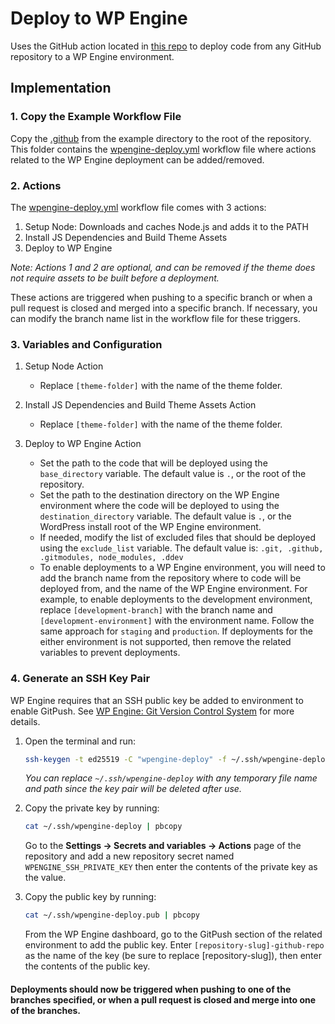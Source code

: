 # Deploy to WP Engine

Uses the GitHub action located in [this repo](https://github.com/padillaco/action-deploy-to-remote-repository) to deploy code from any GitHub repository to a WP Engine environment.

## Implementation

### 1. Copy the Example Workflow File

Copy the [.github](/example/.github/) from the example directory to the root of the repository. This folder contains the [wpengine-deploy.yml](/example/.github/workflows/wpengine-deploy.yml) workflow file where actions related to the WP Engine deployment can be added/removed.

### 2. Actions

The [wpengine-deploy.yml](/example/.github/workflows/wpengine-deploy.yml) workflow file comes with 3 actions:

1. Setup Node: Downloads and caches Node.js and adds it to the PATH
2. Install JS Dependencies and Build Theme Assets
3. Deploy to WP Engine

_Note: Actions 1 and 2 are optional, and can be removed if the theme does not require assets to be built before a deployment._

These actions are triggered when pushing to a specific branch or when a pull request is closed and merged into a specific branch. If necessary, you can modify the branch name list in the workflow file for these triggers.

### 3. Variables and Configuration

1. Setup Node Action
    - Replace `[theme-folder]` with the name of the theme folder.

2. Install JS Dependencies and Build Theme Assets Action
    - Replace `[theme-folder]` with the name of the theme folder.

3. Deploy to WP Engine Action
    - Set the path to the code that will be deployed using the `base_directory` variable. The default value is `.`, or the root of the repository.
    - Set the path to the destination directory on the WP Engine environment where the code will be deployed to using the `destination_directory` variable. The default value is `.`, or the WordPress install root of the WP Engine environment.
    - If needed, modify the list of excluded files that should be deployed using the `exclude_list` variable. The default value is: `.git, .github, .gitmodules, node_modules, .ddev`
    - To enable deployments to a WP Engine environment, you will need to add the branch name from the repository where to code will be deployed from, and the name of the WP Engine environment. For example, to enable deployments to the development environment, replace `[development-branch]` with the branch name and `[development-environment]` with the environment name. Follow the same approach for `staging` and `production`. If deployments for the either environment is not supported, then remove the related variables to prevent deployments.

### 4. Generate an SSH Key Pair

WP Engine requires that an SSH public key be added to environment to enable GitPush. See [WP Engine: Git Version Control System](https://wpengine.com/support/git/) for more details.

1. Open the terminal and run:
    ```bash
    ssh-keygen -t ed25519 -C "wpengine-deploy" -f ~/.ssh/wpengine-deploy
    ```
    _You can replace `~/.ssh/wpengine-deploy` with any temporary file name and path since the key pair will be deleted after use._

2. Copy the private key by running:
    ```bash
    cat ~/.ssh/wpengine-deploy | pbcopy
    ```

    Go to the **Settings → Secrets and variables → Actions** page of the repository and add a new repository secret named `WPENGINE_SSH_PRIVATE_KEY` then enter the contents of the private key as the value.

3. Copy the public key by running:
    ```bash
    cat ~/.ssh/wpengine-deploy.pub | pbcopy
    ```

    From the WP Engine dashboard, go to the GitPush section of the related environment to add the public key. Enter `[repository-slug]-github-repo` as the name of the key (be sure to replace [repository-slug]), then enter the contents of the public key.

#### Deployments should now be triggered when pushing to one of the branches specified, or when a pull request is closed and merge into one of the branches.